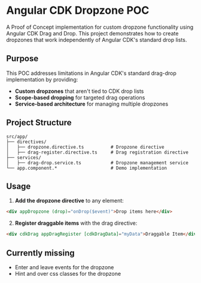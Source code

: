 # Angular CDK Dropzone POC

A Proof of Concept implementation for custom dropzone functionality using Angular CDK Drag and Drop. This project demonstrates how to create dropzones that work independently of Angular CDK's standard drop lists.

## Purpose

This POC addresses limitations in Angular CDK's standard drag-drop implementation by providing:

- **Custom dropzones** that aren't tied to CDK drop lists
- **Scope-based dropping** for targeted drag operations
- **Service-based architecture** for managing multiple dropzones

## Project Structure

```
src/app/
├── directives/
│   ├── dropzone.directive.ts          # Dropzone directive
│   ├── drag-register.directive.ts     # Drag registration directive
├── services/
│   ├── drag-drop.service.ts           # Dropzone management service
└── app.component.*                    # Demo implementation
```

## Usage

1. **Add the dropzone directive** to any element:

```html
<div appDropzone (drop)="onDrop($event)">Drop items here</div>
```

2. **Register draggable items** with the drag directive:

```html
<div cdkDrag appDragRegister [cdkDragData]="myData">Draggable Item</div>
```

## Currently missing

- Enter and leave events for the dropzone
- Hint and over css classes for the dropzone
